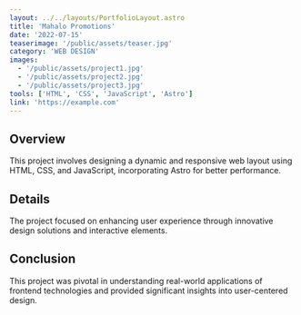 ```yaml
---
layout: ../../layouts/PortfolioLayout.astro
title: 'Mahalo Promotions'
date: '2022-07-15'
teaserimage: '/public/assets/teaser.jpg'
category: 'WEB DESIGN'
images:
  - '/public/assets/project1.jpg'
  - '/public/assets/project2.jpg'
  - '/public/assets/project3.jpg'
tools: ['HTML', 'CSS', 'JavaScript', 'Astro']
link: 'https://example.com'
---
```

## Overview
This project involves designing a dynamic and responsive web layout using HTML, CSS, and JavaScript, incorporating Astro for better performance.

## Details
The project focused on enhancing user experience through innovative design solutions and interactive elements.

## Conclusion
This project was pivotal in understanding real-world applications of frontend technologies and provided significant insights into user-centered design.